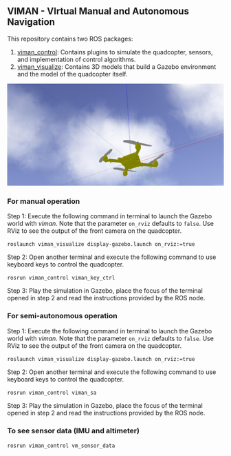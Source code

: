 ## VIMAN - VIrtual Manual and Autonomous Navigation

This repository contains two ROS packages:
 1. [viman_control][1]: Contains plugins to simulate the quadcopter, sensors, and implementation of control algorithms.
 2. [viman_visualize][2]: Contains 3D models that build a Gazebo environment and the model of the quadcopter itself.

![UAV - VIMAN](https://github.com/AuntyVIEW/viman/blob/master/viman_visualize/multimedia/open_sky_1.jpg)

### For manual operation
Step 1: Execute the following command in terminal to launch the Gazebo world with *viman*. Note that the parameter `on_rviz` defaults to `false`. Use RViz to see the output of the front camera on the quadcopter.
```
roslaunch viman_visualize display-gazebo.launch on_rviz:=true
```
Step 2: Open another terminal and execute the following command to use keyboard keys to control the quadcopter.
```
rosrun viman_control viman_key_ctrl
```
Step 3: Play the simulation in Gazebo, place the focus of the terminal opened in step 2 and read the instructions provided by the ROS node.

### For semi-autonomous operation
Step 1: Execute the following command in terminal to launch the Gazebo world with *viman*. Note that the parameter `on_rviz` defaults to `false`. Use RViz to see the output of the front camera on the quadcopter.
```
roslaunch viman_visualize display-gazebo.launch on_rviz:=true
```
Step 2: Open another terminal and execute the following command to use keyboard keys to control the quadcopter.
```
rosrun viman_control viman_sa
```
Step 3: Play the simulation in Gazebo, place the focus of the terminal opened in step 2 and read the instructions provided by the ROS node.

### To see sensor data (IMU and altimeter)
```
rosrun viman_control vm_sensor_data
```

[1]:https://github.com/AuntyVIEW/viman/tree/master/viman_control
[2]:https://github.com/AuntyVIEW/viman/tree/master/viman_visualize
